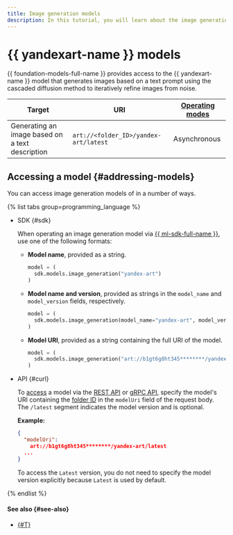 ```yaml
---
title: Image generation models
description: In this tutorial, you will learn about the image generation models available in {{ foundation-models-name }}.
---
```


# {{ yandexart-name }} models

{{ foundation-models-full-name }} provides access to the {{ yandexart-name }} model that generates images based on a text prompt using the cascaded diffusion method to iteratively refine images from noise.

| **Target** | **URI** | **[Operating modes](../index.md#working-mode)** |
|---|---|---|
| Generating an image based on a text description | `art://<folder_ID>/yandex-art/latest` | Asynchronous |

## Accessing a model {#addressing-models}

You can access image generation models of in a number of ways.

{% list tabs group=programming_language %}

- SDK {#sdk}

  When operating an image generation model via [{{ ml-sdk-full-name }}](../../sdk/index.md), use one of the following formats:

  * **Model name**, provided as a string.

      ```python
      model = (
        sdk.models.image_generation("yandex-art")
      )
      ```

  * **Model name and version**, provided as strings in the `model_name` and `model_version` fields, respectively.

      ```python
      model = (
        sdk.models.image_generation(model_name="yandex-art", model_version="latest")
      )
      ```

  * **Model URI**, provided as a string containing the full URI of the model.

      ```python
      model = (
        sdk.models.image_generation("art://b1gt6g8ht345********/yandex-art/latest")
      )
      ```

- API {#curl}

  To [access](../../operations/yandexart/request.md) a model via the [REST API](../../image-generation/api-ref/index.md) or [gRPC API](../../image-generation/api-ref/grpc/index.md), specify the model's URI containing the [folder ID](../../../resource-manager/operations/folder/get-id.md) in the `modelUri` field of the request body. The `/latest` segment indicates the model version and is optional.

  **Example:**

  ```json
  {
    "modelUri":
      art://b1gt6g8ht345********/yandex-art/latest
    ...
  }
  ```

  To access the `Latest` version, you do not need to specify the model version explicitly because `Latest` is used by default.

{% endlist %}

#### See also {#see-also}

* [{#T}](../../operations/yandexart/request.md)